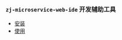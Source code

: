 ### `zj-microservice-web-ide` 开发辅助工具

- [安装](idea-plugin/setup.md)
- [使用](idea-plugin/user-guides.md)